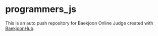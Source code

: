 # programmers_js
This is an auto push repository for Baekjoon Online Judge created with [BaekjoonHub](https://github.com/BaekjoonHub/BaekjoonHub).

